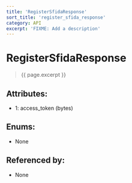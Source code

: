 ```yaml
---
title: 'RegisterSfidaResponse'
sort_title: 'register_sfida_response'
category: API
excerpt: 'FIXME: Add a description'
---
```


[comment]: <> (THIS PART IS GENERATED - AKA DON'T EDIT THIS PART MANUALLY)

# RegisterSfidaResponse

> {{ page.excerpt }}

## Attributes:

- 1: access_token (bytes)

## Enums:

- None

## Referenced by:

- None

[comment]: <> (YOU CAN EDIT AFTER THIS)
